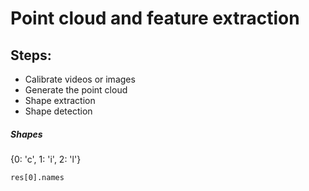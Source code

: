 # Point cloud and feature extraction

## Steps:
- Calibrate videos or images
- Generate the point cloud
- Shape extraction
- Shape detection

##### Shapes
{0: 'c', 1: 'i', 2: 'l'}
```
res[0].names
```